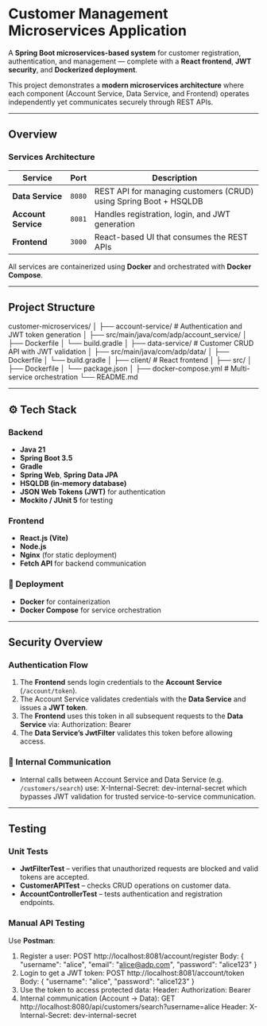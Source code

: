 #  Customer Management Microservices Application

A **Spring Boot microservices-based system** for customer registration, authentication, and management — complete with a **React frontend**, **JWT security**, and **Dockerized deployment**.

This project demonstrates a **modern microservices architecture** where each component (Account Service, Data Service, and Frontend) operates independently yet communicates securely through REST APIs.

---

##  Overview

###  Services Architecture

| Service | Port | Description |
|----------|------|-------------|
| **Data Service** | `8080` | REST API for managing customers (CRUD) using Spring Boot + HSQLDB |
| **Account Service** | `8081` | Handles registration, login, and JWT generation |
| **Frontend** | `3000` | React-based UI that consumes the REST APIs |

All services are containerized using **Docker** and orchestrated with **Docker Compose**.

---

##  Project Structure
customer-microservices/
│
├── account-service/ # Authentication and JWT token generation
│ ├── src/main/java/com/adp/account_service/
│ ├── Dockerfile
│ └── build.gradle
│
├── data-service/ # Customer CRUD API with JWT validation
│ ├── src/main/java/com/adp/data/
│ ├── Dockerfile
│ └── build.gradle
│
├── client/ # React frontend
│ ├── src/
│ ├── Dockerfile
│ └── package.json
│
├── docker-compose.yml # Multi-service orchestration
└── README.md

---

## ⚙️ Tech Stack

###  Backend
- **Java 21**
- **Spring Boot 3.5**
- **Gradle**
- **Spring Web**, **Spring Data JPA**
- **HSQLDB (in-memory database)**
- **JSON Web Tokens (JWT)** for authentication
- **Mockito / JUnit 5** for testing

###  Frontend
- **React.js (Vite)**
- **Node.js**
- **Nginx** (for static deployment)
- **Fetch API** for backend communication

### 🐳 Deployment
- **Docker** for containerization  
- **Docker Compose** for service orchestration

---

##  Security Overview

###  Authentication Flow

1. The **Frontend** sends login credentials to the **Account Service** (`/account/token`).
2. The Account Service validates credentials with the **Data Service** and issues a **JWT token**.
3. The **Frontend** uses this token in all subsequent requests to the **Data Service** via: Authorization: Bearer <token>
4. The **Data Service’s JwtFilter** validates this token before allowing access.

### 🧱 Internal Communication

- Internal calls between Account Service and Data Service (e.g. `/customers/search`) use:
X-Internal-Secret: dev-internal-secret
which bypasses JWT validation for trusted service-to-service communication.

---

##  Testing

###  Unit Tests
- **JwtFilterTest** – verifies that unauthorized requests are blocked and valid tokens are accepted.
- **CustomerAPITest** – checks CRUD operations on customer data.
- **AccountControllerTest** – tests authentication and registration endpoints.

###  Manual API Testing
Use **Postman**:
1. Register a user:
 POST http://localhost:8081/account/register
 Body: { "username": "alice", "email": "alice@adp.com", "password": "alice123" }
2. Login to get a JWT token:
 POST http://localhost:8081/account/token
 Body: { "username": "alice", "password": "alice123" }
3. Use the token to access protected data:
 Header: Authorization: Bearer <token>
4. Internal communication (Account → Data):
 GET http://localhost:8080/api/customers/search?username=alice
 Header: X-Internal-Secret: dev-internal-secret
